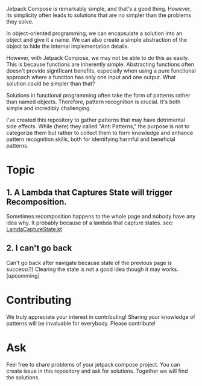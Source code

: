 Jetpack Compose is remarkably simple, and that's a good thing. However, its simplicity often leads to solutions that are no simpler than the problems they solve.

In object-oriented programming, we can encapsulate a solution into an object and give it a name. We can also create a simple abstraction of the object to hide the internal implementation details.

However, with Jetpack Compose, we may not be able to do this as easily. This is because functions are inherently simple. Abstracting functions often doesn't provide significant benefits, especially when using a pure functional approach where a function has only one input and one output. What solution could be simpler than that?

Solutions in functional programming often take the form of patterns rather than named objects. Therefore, pattern recognition is crucial. It's both simple and incredibly challenging.

I've created this repository to gather patterns that may have detrimental side effects. While (here) they called "Anti Patterns," the purpose is not to categorize them but rather to collect them to form knowledge and enhance pattern recognition skills, both for identifying harmful and beneficial patterns.

# Topic
## 1. A Lambda that Captures State will trigger Recomposition.
Sometimes recomposition happens to the whole page and nobody have any idea why. It probably because of a lambda that capture states.
see: [LamdaCaptureState.kt](composeApp/src/desktopMain/kotlin/topic/LamdaCaptureState.kt)

## 2. I can't go back
Can't go back after navigate because state of the previous page is success(?) Clearing the state is not a good idea though it may works.
[upcomming]

# Contributing
We truly appreciate your interest in contributing! Sharing your knowledge of patterns will be invaluable for everybody. Please contribute!

# Ask
Feel free to share problems of your jetpack compose project. You can create issue in this repository and ask for solutions. Together we will find the solutions.
